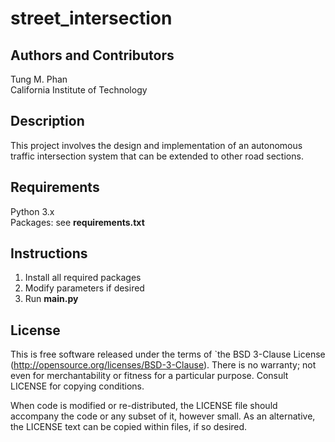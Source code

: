# street_intersection
## Authors and Contributors
Tung M. Phan <br />
California Institute of Technology <br />
## Description
This project involves the design and implementation of an autonomous traffic intersection system that can be extended to other road sections.
## Requirements
Python 3.x <br />
Packages: see **requirements.txt** <br />
## Instructions
1. Install all required packages
2. Modify parameters if desired
3. Run **main.py**
## License

This is free software released under the terms of `the BSD 3-Clause License
(http://opensource.org/licenses/BSD-3-Clause).  There is no warranty; not even
for merchantability or fitness for a particular purpose.  Consult LICENSE for
copying conditions. <br />

When code is modified or re-distributed, the LICENSE file should accompany the code or any subset of
it, however small.
As an alternative, the LICENSE text can be copied within files, if so desired. <br />
